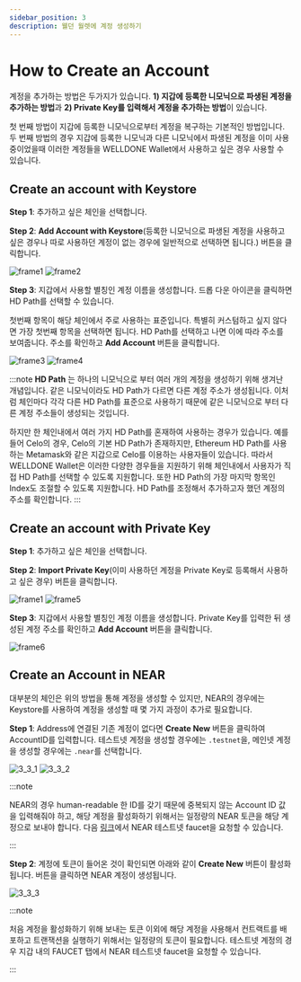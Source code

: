 ```yaml
---
sidebar_position: 3
description: 웰던 월렛에 계정 생성하기
---
```


# How to Create an Account

계정을 추가하는 방법은 두가지가 있습니다. **1) 지갑에 등록한 니모닉으로 파생된 계정을 추가하는 방법**과 **2) Private Key를 입력해서 계정을 추가하는 방법**이 있습니다.

첫 번째 방법이 지갑에 등록한 니모닉으로부터 계정을 복구하는 기본적인 방법입니다. 두 번째 방법의 경우 지갑에 등록한 니모닉과 다른 니모닉에서 파생된 계정을 이미 사용 중이었을때 이러한 계정들을 WELLDONE Wallet에서 사용하고 싶은 경우 사용할 수 있습니다.

## Create an account with Keystore

**Step 1**: 추가하고 싶은 체인을 선택합니다.

**Step 2**: **Add Account with Keystore**(등록한 니모닉으로 파생된 계정을 사용하고 싶은 경우나 따로 사용하던 계정이 없는 경우에 일반적으로 선택하면 됩니다.) 버튼을 클릭합니다.

<!-- ![3_1_1](./img/3_1_1.png?raw=true '3_1_1')
![3_1_2](./img/3_1_2.png?raw=true '3_1_2') -->
![frame1](./img/frame1.jpeg?raw=true 'frame1')
![frame2](./img/frame2.jpeg?raw=true 'frame2')

**Step 3**: 지갑에서 사용할 별칭인 계정 이름을 생성합니다. 드롭 다운 아이콘을 클릭하면 HD Path를 선택할 수 있습니다. 

첫번째 항목이 해당 체인에서 주로 사용하는 표준입니다. 특별히 커스텀하고 싶지 않다면 가장 첫번째 항목을 선택하면 됩니다. HD Path를 선택하고 나면 이에 따라 주소를 보여줍니다. 주소를 확인하고 **Add Account** 버튼을 클릭합니다.

<!-- ![3_1_3](./img/3_1_3.png?raw=true '3_1_3')
![3_1_4](./img/3_1_45.png?raw=true '3_1_4') -->
![frame3](./img/frame3.jpeg?raw=true 'frame3')
![frame4](./img/frame4.jpg?raw=true 'frame4')

:::note
**HD Path** 는 하나의 니모닉으로 부터 여러 개의 계정을 생성하기 위해 생겨난 개념입니다. 같은 니모닉이라도 HD Path가 다르면 다른 계정 주소가 생성됩니다. 이처럼 체인마다 각각 다른 HD Path를 표준으로 사용하기 때문에 같은 니모닉으로 부터 다른 계정 주소들이 생성되는 것입니다. 

하지만 한 체인내에서 여러 가지 HD Path를 혼재하여 사용하는 경우가 있습니다. 예를 들어 Celo의 경우, Celo의 기본 HD Path가 존재하지만, Ethereum HD Path를 사용하는 Metamask와 같은 지갑으로 Celo를 이용하는 사용자들이 있습니다. 따라서 WELLDONE Wallet은 이러한 다양한 경우들을 지원하기 위해 체인내에서 사용자가 직접 HD Path를 선택할 수 있도록 지원합니다. 또한 HD Path의 가장 마지막 항목인 Index도 조절할 수 있도록 지원합니다. HD Path를 조정해서 추가하고자 했던 계정의 주소를 확인합니다.
:::

## Create an account with Private Key

**Step 1**: 추가하고 싶은 체인을 선택합니다.

**Step 2**: **Import Private Key**(이미 사용하던 계정을 Private Key로 등록해서 사용하고 싶은 경우) 버튼을 클릭합니다.

<!-- ![3_2_1](./img/3_2_1.png?raw=true '3_2_1')
![3_2_2](./img/3_2_25.png?raw=true '3_2_2') -->
![frame1](./img/frame1.jpeg?raw=true 'frame1')
![frame5](./img/frame5.jpg?raw=true 'frame5')

**Step 3**: 지갑에서 사용할 별칭인 계정 이름을 생성합니다. Private Key를 입력한 뒤 생성된 계정 주소를 확인하고 **Add Account** 버튼을 클릭합니다.

<!-- ![3_2_3](./img/3_2_3.png?raw=true '3_2_3') -->
![frame6](./img/frame6.jpg?raw=true 'frame6')

## Create an Account in NEAR

대부분의 체인은 위의 방법을 통해 계정을 생성할 수 있지만, NEAR의 경우에는 Keystore를 사용하여 계정을 생성할 때 몇 가지 과정이 추가로 필요합니다.

**Step 1**: Address에 연결된 기존 계정이 없다면 **Create New** 버튼을 클릭하여 AccountID를 입력합니다. 테스트넷 계정을 생성할 경우에는 `.testnet`을, 메인넷 계정을 생성할 경우에는 `.near`를 선택합니다.

![3_3_1](./img/3_3_1.png?raw=true '3_3_1')
![3_3_2](./img/3_3_2.png?raw=true '3_3_2')

:::note

NEAR의 경우 human-readable 한 ID를 갖기 때문에 중복되지 않는 Account ID 값을 입력해줘야 하고, 해당 계정을 활성화하기 위해서는 일정량의 NEAR 토큰을 해당 계정으로 보내야 합니다. 다음 [링크](https://near-faucet.io/)에서 NEAR 테스트넷 faucet을 요청할 수 있습니다.

:::

**Step 2**: 계정에 토큰이 들어온 것이 확인되면 아래와 같이 **Create New** 버튼이 활성화 됩니다. 버튼을 클릭하면 NEAR 계정이 생성됩니다.

![3_3_3](./img/3_3_3.png?raw=true '3_3_3')

:::note

처음 계정을 활성화하기 위해 보내는 토큰 이외에 해당 계정을 사용해서 컨트랙트를 배포하고 트랜잭션을 실행하기 위해서는 일정량의 토큰이 필요합니다. 테스트넷 계정의 경우 지갑 내의 FAUCET 탭에서 NEAR 테스트넷 faucet을 요청할 수 있습니다.

:::
